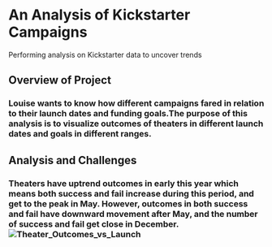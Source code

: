 # An Analysis of Kickstarter Campaigns
Performing analysis on Kickstarter data to uncover trends
## Overview of Project
### Louise wants to know how different campaigns fared in relation to their launch dates and funding goals.The purpose of this analysis is to visualize outcomes of theaters in different launch dates and goals in different ranges.
## Analysis and Challenges
### Theaters have uptrend outcomes in early this year which means both success and fail increase during this period, and get to the peak in May. However, outcomes in both success and fail have downward movement after May, and the number of success and fail get close in December.![Theater_Outcomes_vs_Launch](https://user-images.githubusercontent.com/88211298/130166903-0fbd62fe-b659-4f29-81cd-d3cead639a23.png)

